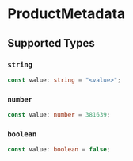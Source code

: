 # ProductMetadata


## Supported Types

### `string`

```typescript
const value: string = "<value>";
```

### `number`

```typescript
const value: number = 381639;
```

### `boolean`

```typescript
const value: boolean = false;
```

